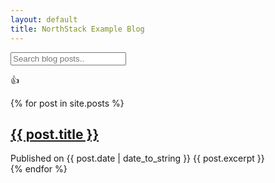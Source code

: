 ```yaml
---
layout: default
title: NorthStack Example Blog
---
```

<!-- HTML elements for search -->
<input type="text" id="search-input" placeholder="Search blog posts..">
<ul id="results-container"></ul>

:+1:

<div class="posts">
    {% for post in site.posts %}
        <article>
            <h2><a href="{{ post.url | relative_url }}">{{ post.title }}</a></h2>
            Published on {{ post.date | date_to_string }}
            {{ post.excerpt }}
        </article>
    {% endfor %}
</div>






<script src="https://cdn.rawgit.com/christian-fei/Simple-Jekyll-Search/master/dest/simple-jekyll-search.min.js"></script>
<script type="text/javascript">
      SimpleJekyllSearch({
        searchInput: document.getElementById('search-input'),
        resultsContainer: document.getElementById('results-container'),
        json: '/barebones/search.json',
        searchResultTemplate: '<li><a href="{url}" title="{desc}">{title}</a></li>',
        noResultsText: 'No results found',
        limit: 10,
        fuzzy: false
      })
</script>
